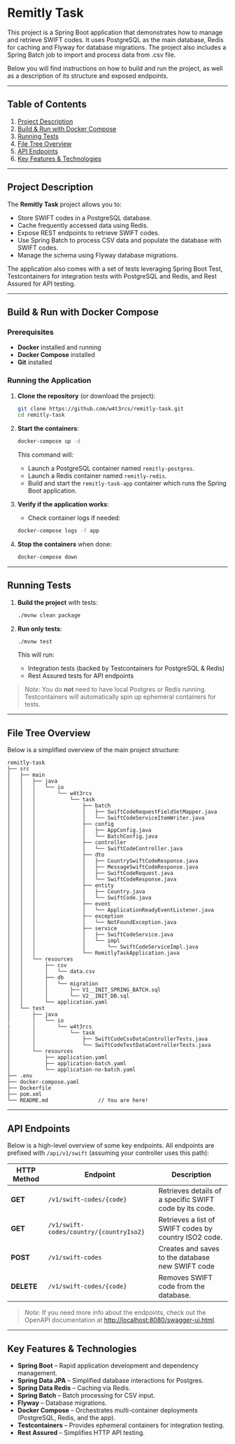 # Remitly Task

This project is a Spring Boot application that demonstrates how to manage and retrieve SWIFT codes. It uses PostgreSQL as the main database, Redis for caching and Flyway for database migrations. The project also includes a Spring Batch job to import and process data from .csv file.

Below you will find instructions on how to build and run the project, as well as a description of its structure and exposed endpoints.

---

## Table of Contents

1. [Project Description](#project-description)
2. [Build & Run with Docker Compose](#build--run-with-docker-compose)
3. [Running Tests](#running-tests)
4. [File Tree Overview](#file-tree-overview)
5. [API Endpoints](#api-endpoints)
6. [Key Features & Technologies](#key-features--technologies)

---

## Project Description

The **Remitly Task** project allows you to:
- Store SWIFT codes in a PostgreSQL database.
- Cache frequently accessed data using Redis.
- Expose REST endpoints to retrieve SWIFT codes.
- Use Spring Batch to process CSV data and populate the database with SWIFT codes.
- Manage the schema using Flyway database migrations.

The application also comes with a set of tests leveraging Spring Boot Test, Testcontainers for integration tests with PostgreSQL and Redis, and Rest Assured for API testing.

---

## Build & Run with Docker Compose

### Prerequisites

- **Docker** installed and running
- **Docker Compose** installed
- **Git** installed

### Running the Application

1. **Clone the repository** (or download the project):
   ```bash
   git clone https://github.com/w4t3rcs/remitly-task.git
   cd remitly-task
   ```

2. **Start the containers**:
   ```bash
   docker-compose up -d
   ```
   This command will:
    - Launch a PostgreSQL container named `remitly-postgres`.
    - Launch a Redis container named `remitly-redis`.
    - Build and start the `remitly-task-app` container which runs the Spring Boot application.

3. **Verify if the application works**:
   - Check container logs if needed:
   ```bash
   docker-compose logs -f app
   ```

4. **Stop the containers** when done:
   ```bash
   docker-compose down
   ```

---

## Running Tests

1. **Build the project** with tests:
   ```bash
   ./mvnw clean package
   ```

2. **Run only tests**:
   ```bash
   ./mvnw test
   ```
   This will run:
    - Integration tests (backed by Testcontainers for PostgreSQL & Redis)
    - Rest Assured tests for API endpoints

> *Note:* You do **not** need to have local Postgres or Redis running. Testcontainers will automatically spin up ephemeral containers for tests.

---

## File Tree Overview

Below is a simplified overview of the main project structure:

```
remitly-task
├── src
│   ├── main
│   │   ├── java
│   │   │   └── io
│   │   │       └── w4t3rcs
│   │   │           └── task
│   │   │               ├── batch
│   │   │               │   ├── SwiftCodeRequestFieldSetMapper.java
│   │   │               │   └── SwiftCodeServiceItemWriter.java
│   │   │               ├── config
│   │   │               │   ├── AppConfig.java
│   │   │               │   └── BatchConfig.java
│   │   │               ├── controller
│   │   │               │   └── SwiftCodeController.java
│   │   │               ├── dto
│   │   │               │   ├── CountrySwiftCodeResponse.java
│   │   │               │   ├── MessageSwiftCodeResponse.java
│   │   │               │   ├── SwiftCodeRequest.java
│   │   │               │   └── SwiftCodeResponse.java
│   │   │               ├── entity
│   │   │               │   ├── Country.java
│   │   │               │   └── SwiftCode.java
│   │   │               ├── event
│   │   │               │   └── ApplicationReadyEventListener.java
│   │   │               ├── exception
│   │   │               │   └── NotFoundException.java
│   │   │               ├── service
│   │   │               │   ├── SwiftCodeService.java
│   │   │               │   └── impl
│   │   │               │       └── SwiftCodeServiceImpl.java
│   │   │               └── RemitlyTaskApplication.java
│   │   └── resources
│   │       ├── csv
│   │       │   └── data.csv
│   │       ├── db
│   │       │   └── migration
│   │       │       ├── V1__INIT_SPRING_BATCH.sql
│   │       │       └── V2__INIT_DB.sql
│   │       └── application.yaml
│   └── test
│       ├── java
│       │   └── io
|       |       └── w4t3rcs
│       │           └── task
│       │               ├── SwiftCodeCsvDataControllerTests.java
│       │               └── SwiftCodeTestDataControllerTests.java
│       └── resources
│           ├── application.yaml
│           ├── application-batch.yaml
│           └── application-no-batch.yaml
├── .env
├── docker-compose.yaml
├── Dockerfile
├── pom.xml
└── README.md                // You are here!
```

---

## API Endpoints

Below is a high-level overview of some key endpoints. All endpoints are prefixed with `/api/v1/swift` (assuming your controller uses this path):

| HTTP Method | Endpoint                                | Description                                             |
|-------------|-----------------------------------------|---------------------------------------------------------|
| **GET**     | `/v1/swift-codes/{code}`                | Retrieves details of a specific SWIFT code by its code. |
| **GET**     | `/v1/swift-codes/country/{countryIso2}` | Retrieves a list of SWIFT codes by country ISO2 code.   |
| **POST**    | `/v1/swift-codes`                       | Creates and saves to the database new SWIFT code        |
| **DELETE**  | `/v1/swift-codes/{code}`                | Removes SWIFT code from the database.                   |

> *Note:* If you need more info about the endpoints, check out the OpenAPI documentation at [http://localhost:8080/swagger-ui.html](http://localhost:8080/swagger-ui.html).

---

## Key Features & Technologies

- **Spring Boot** – Rapid application development and dependency management.
- **Spring Data JPA** – Simplified database interactions for Postgres.
- **Spring Data Redis** – Caching via Redis.
- **Spring Batch** – Batch processing for CSV input.
- **Flyway** – Database migrations.
- **Docker Compose** – Orchestrates multi-container deployments (PostgreSQL, Redis, and the app).
- **Testcontainers** – Provides ephemeral containers for integration testing.
- **Rest Assured** – Simplifies HTTP API testing.